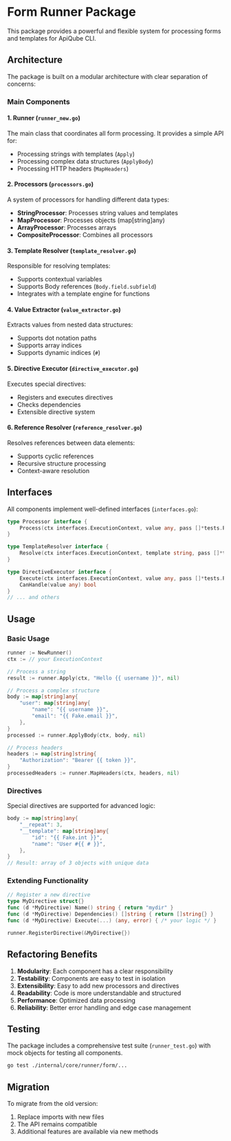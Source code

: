# Form Runner Package

This package provides a powerful and flexible system for processing forms and templates for ApiQube CLI.

## Architecture

The package is built on a modular architecture with clear separation of concerns:

### Main Components

#### 1. Runner (`runner_new.go`)
The main class that coordinates all form processing. It provides a simple API for:
- Processing strings with templates (`Apply`)
- Processing complex data structures (`ApplyBody`)
- Processing HTTP headers (`MapHeaders`)

#### 2. Processors (`processors.go`)
A system of processors for handling different data types:
- **StringProcessor**: Processes string values and templates
- **MapProcessor**: Processes objects (map[string]any)
- **ArrayProcessor**: Processes arrays
- **CompositeProcessor**: Combines all processors

#### 3. Template Resolver (`template_resolver.go`)
Responsible for resolving templates:
- Supports contextual variables
- Supports Body references (`Body.field.subfield`)
- Integrates with a template engine for functions

#### 4. Value Extractor (`value_extractor.go`)
Extracts values from nested data structures:
- Supports dot notation paths
- Supports array indices
- Supports dynamic indices (`#`)

#### 5. Directive Executor (`directive_executor.go`)
Executes special directives:
- Registers and executes directives
- Checks dependencies
- Extensible directive system

#### 6. Reference Resolver (`reference_resolver.go`)
Resolves references between data elements:
- Supports cyclic references
- Recursive structure processing
- Context-aware resolution

## Interfaces

All components implement well-defined interfaces (`interfaces.go`):

```go
type Processor interface {
    Process(ctx interfaces.ExecutionContext, value any, pass []*tests.Pass, processedData map[string]any, indexStack []int) any
}

type TemplateResolver interface {
    Resolve(ctx interfaces.ExecutionContext, template string, pass []*tests.Pass, processedData map[string]any, indexStack []int) (any, error)
}

type DirectiveExecutor interface {
    Execute(ctx interfaces.ExecutionContext, value any, pass []*tests.Pass, processedData map[string]any, indexStack []int) (any, error)
    CanHandle(value any) bool
}
// ... and others
```

## Usage

### Basic Usage

```go
runner := NewRunner()
ctx := // your ExecutionContext

// Process a string
result := runner.Apply(ctx, "Hello {{ username }}", nil)

// Process a complex structure
body := map[string]any{
    "user": map[string]any{
        "name": "{{ username }}",
        "email": "{{ Fake.email }}",
    },
}
processed := runner.ApplyBody(ctx, body, nil)

// Process headers
headers := map[string]string{
    "Authorization": "Bearer {{ token }}",
}
processedHeaders := runner.MapHeaders(ctx, headers, nil)
```

### Directives

Special directives are supported for advanced logic:

```go
body := map[string]any{
    "__repeat": 3,
    "__template": map[string]any{
        "id": "{{ Fake.int }}",
        "name": "User #{{ # }}",
    },
}
// Result: array of 3 objects with unique data
```

### Extending Functionality

```go
// Register a new directive
type MyDirective struct{}
func (d *MyDirective) Name() string { return "mydir" }
func (d *MyDirective) Dependencies() []string { return []string{} }
func (d *MyDirective) Execute(...) (any, error) { /* your logic */ }

runner.RegisterDirective(&MyDirective{})
```

## Refactoring Benefits

1. **Modularity**: Each component has a clear responsibility
2. **Testability**: Components are easy to test in isolation
3. **Extensibility**: Easy to add new processors and directives
4. **Readability**: Code is more understandable and structured
5. **Performance**: Optimized data processing
6. **Reliability**: Better error handling and edge case management

## Testing

The package includes a comprehensive test suite (`runner_test.go`) with mock objects for testing all components.

```bash
go test ./internal/core/runner/form/...
```

## Migration

To migrate from the old version:
1. Replace imports with new files
2. The API remains compatible
3. Additional features are available via new methods
